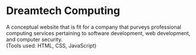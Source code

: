 # Dreamtech Computing
A conceptual website that is fit for a company that purveys professional computing services pertaining to software development, web development, and computer security.
<br />
(Tools used: HTML, CSS, JavaScript)
